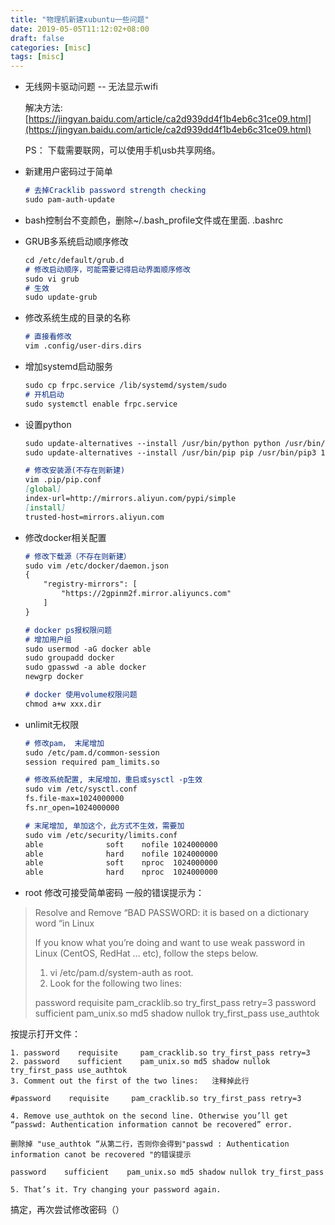 ```yaml
---
title: "物理机新建xubuntu一些问题"
date: 2019-05-05T11:12:02+08:00
draft: false
categories: [misc] 
tags: [misc]
---
```

* 无线网卡驱动问题 -- 无法显示wifi

  解决方法: [https://jingyan.baidu.com/article/ca2d939dd4f1b4eb6c31ce09.html](https://jingyan.baidu.com/article/ca2d939dd4f1b4eb6c31ce09.html)

  PS： 下载需要联网，可以使用手机usb共享网络。
* 新建用户密码过于简单

  ```markdown
  # 去掉Cracklib password strength checking 
  sudo pam-auth-update
  ```

* bash控制台不变颜色，删除~/.bash_profile文件或在里面. .bashrc
* GRUB多系统启动顺序修改

  ```markdown
  cd /etc/default/grub.d
  # 修改启动顺序，可能需要记得启动界面顺序修改
  sudo vi grub
  # 生效
  sudo update-grub
  ```

* 修改系统生成的目录的名称

  ```markdown
  # 直接看修改
  vim .config/user-dirs.dirs
  ```

* 增加systemd启动服务

  ```markdown
  sudo cp frpc.service /lib/systemd/system/sudo 
  # 开机启动
  sudo systemctl enable frpc.service
  ```

* 设置python

  ```markdown
  sudo update-alternatives --install /usr/bin/python python /usr/bin/python3 150
  sudo update-alternatives --install /usr/bin/pip pip /usr/bin/pip3 150

  # 修改安装源(不存在则新建)
  vim .pip/pip.conf
  [global] 
  index-url=http://mirrors.aliyun.com/pypi/simple 
  [install] 
  trusted-host=mirrors.aliyun.com
  ```

* 修改docker相关配置

  ```markdown
  # 修改下载源（不存在则新建）
  sudo vim /etc/docker/daemon.json
  {
      "registry-mirrors": [
          "https://2gpinm2f.mirror.aliyuncs.com"
      ]
  }

  # docker ps报权限问题
  # 增加用户组
  sudo usermod -aG docker able
  sudo groupadd docker
  sudo gpasswd -a able docker
  newgrp docker

  # docker 使用volume权限问题
  chmod a+w xxx.dir
  ```

* unlimit无权限

  ```markdown
  # 修改pam， 末尾增加
  sudo /etc/pam.d/common-session
  session required pam_limits.so

  # 修改系统配置, 末尾增加，重启或sysctl -p生效
  sudo vim /etc/sysctl.conf
  fs.file-max=1024000000
  fs.nr_open=1024000000

  # 末尾增加, 单加这个，此方式不生效，需要加
  sudo vim /etc/security/limits.conf
  able              soft    nofile 1024000000
  able              hard    nofile 1024000000
  able              soft    nproc  1024000000 
  able              hard    nproc  1024000000
  ```

* root 修改可接受简单密码
  一般的错误提示为：

> Resolve and Remove “BAD PASSWORD: it is based on a dictionary word “in Linux
>
> If you know what you’re doing and want to use weak password in Linux (CentOS, RedHat … etc), follow the steps below.
>
> 1. vi /etc/pam.d/system-auth as root.
> 2. Look for the following two lines:
>
> password    requisite     pam_cracklib.so try_first_pass retry=3 password    sufficient    pam_unix.so md5 shadow nullok try_first_pass use_authtok

按提示打开文件：

```shell
1. password    requisite     pam_cracklib.so try_first_pass retry=3
2. password    sufficient    pam_unix.so md5 shadow nullok try_first_pass use_authtok
3. Comment out the first of the two lines:   注释掉此行

#password    requisite     pam_cracklib.so try_first_pass retry=3

4. Remove use_authtok on the second line. Otherwise you’ll get “passwd: Authentication information cannot be recovered” error.

删除掉 "use_authtok “从第二行，否则你会得到"passwd : Authentication information canot be recovered "的错误提示

password    sufficient    pam_unix.so md5 shadow nullok try_first_pass

5. That’s it. Try changing your password again.
```

 搞定，再次尝试修改密码（）